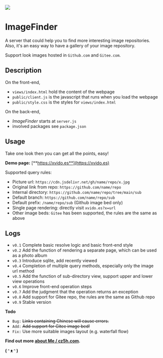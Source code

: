 ![](https://cdn.jsdelivr.net/gh/TianZonglin/tuchuang/img/20210130180745.png)


# ImageFinder

A server that could help you to find more interesting image repositories. Also, it's an easy way to have a gallery of your image repository.

Support look images hosted in `Github.com` and `Gitee.com`.

## Description 

On the front-end,

- `views/index.html` hold the content of the webpage
- `public/client.js` is the javascript that runs when you load the webpage
- `public/style.css` is the styles for `views/index.html`

On the back-end,

- *ImageFinder* starts at `server.js`
- involved packages see `package.json`

## Usage

Take one look then you can get all the points, easy!

**Demo page:** [**https://xvido.es**](https://xvido.es) 

Supported query rules:

- Picture url: `https://cdn.jsdelivr.net/gh/name/repo/x.jpg`
- Original link from repo: `https://github.com/name/repo`
- Internal directory: `https://github.com/name/repo/tree/main/sub`
- Default branch: `https://github.com/name/repo/sub`
- Default prefix: `/name/repo/sub` (Github image bed only)
- Single page rendering: directly visit `xvido.es?x=url`
- Other image beds: `Gitee` has been supported, the rules are the same as above

## Logs

- `v0.1` Complete basic resolve logic and basic front-end style 
- `v0.2` Add the function of rendering a separate page, which can be used as a photo album 
- `v0.3` Introduce sqlite, add recently viewed 
- `v0.4` Completion of multiple query methods, especially only the image url method 
- `v0.5` Add the function of sub-directory view, support upper and lower view operations 
- `v0.6` Improve front-end operation steps 
- `v0.7` Add the judgment that the operation returns an exception 
- `v0.8` Add support for Gitee repo, the rules are the same as Github repo
- `v0.9` Stable version

**Todo**

- `Bug:` <s>Links containing Chinese will cause errors.</s>
- `Add:` <s>Add support for Gitee image bed!</s>
- `Fix:` Use more suitable images layout (e.g. waterfall flow)


**Find out more [about Me / cz5h.com](https://www.cz5h.com).**

**( ᵔ ᴥ ᵔ )**
